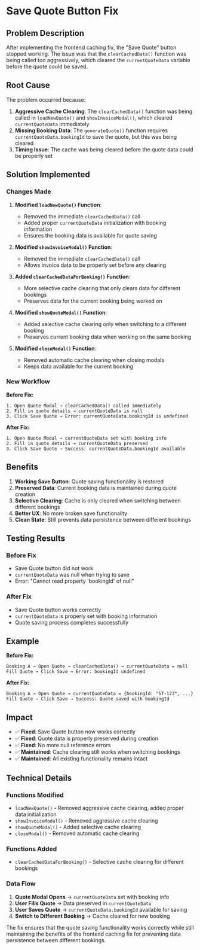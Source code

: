 # Save Quote Button Fix

## Problem Description

After implementing the frontend caching fix, the "Save Quote" button stopped working. The issue was that the `clearCachedData()` function was being called too aggressively, which cleared the `currentQuoteData` variable before the quote could be saved.

## Root Cause

The problem occurred because:

1. **Aggressive Cache Clearing**: The `clearCachedData()` function was being called in `loadNewQuote()` and `showInvoiceModal()`, which cleared `currentQuoteData` immediately
2. **Missing Booking Data**: The `generateQuote()` function requires `currentQuoteData.bookingId` to save the quote, but this was being cleared
3. **Timing Issue**: The cache was being cleared before the quote data could be properly set

## Solution Implemented

### Changes Made

1. **Modified `loadNewQuote()` Function**:
   - Removed the immediate `clearCachedData()` call
   - Added proper `currentQuoteData` initialization with booking information
   - Ensures the booking data is available for quote saving

2. **Modified `showInvoiceModal()` Function**:
   - Removed the immediate `clearCachedData()` call
   - Allows invoice data to be properly set before any clearing

3. **Added `clearCachedDataForBooking()` Function**:
   - More selective cache clearing that only clears data for different bookings
   - Preserves data for the current booking being worked on

4. **Modified `showQuoteModal()` Function**:
   - Added selective cache clearing only when switching to a different booking
   - Preserves current booking data when working on the same booking

5. **Modified `closeModal()` Function**:
   - Removed automatic cache clearing when closing modals
   - Keeps data available for the current booking

### New Workflow

**Before Fix:**
```
1. Open Quote Modal → clearCachedData() called immediately
2. Fill in quote details → currentQuoteData is null
3. Click Save Quote → Error: currentQuoteData.bookingId is undefined
```

**After Fix:**
```
1. Open Quote Modal → currentQuoteData set with booking info
2. Fill in quote details → currentQuoteData preserved
3. Click Save Quote → Success: currentQuoteData.bookingId available
```

## Benefits

1. **Working Save Button**: Quote saving functionality is restored
2. **Preserved Data**: Current booking data is maintained during quote creation
3. **Selective Clearing**: Cache is only cleared when switching between different bookings
4. **Better UX**: No more broken save functionality
5. **Clean State**: Still prevents data persistence between different bookings

## Testing Results

### Before Fix
- Save Quote button did not work
- `currentQuoteData` was null when trying to save
- Error: "Cannot read property 'bookingId' of null"

### After Fix
- Save Quote button works correctly
- `currentQuoteData` is properly set with booking information
- Quote saving process completes successfully

## Example

**Before Fix:**
```
Booking A → Open Quote → clearCachedData() → currentQuoteData = null
Fill Quote → Click Save → Error: bookingId undefined
```

**After Fix:**
```
Booking A → Open Quote → currentQuoteData = {bookingId: "ST-123", ...}
Fill Quote → Click Save → Success: Quote saved with bookingId
```

## Impact

- ✅ **Fixed**: Save Quote button now works correctly
- ✅ **Fixed**: Quote data is properly preserved during creation
- ✅ **Fixed**: No more null reference errors
- ✅ **Maintained**: Cache clearing still works when switching bookings
- ✅ **Maintained**: All existing functionality remains intact

## Technical Details

### Functions Modified
- `loadNewQuote()` - Removed aggressive cache clearing, added proper data initialization
- `showInvoiceModal()` - Removed aggressive cache clearing
- `showQuoteModal()` - Added selective cache clearing
- `closeModal()` - Removed automatic cache clearing

### Functions Added
- `clearCachedDataForBooking()` - Selective cache clearing for different bookings

### Data Flow
1. **Quote Modal Opens** → `currentQuoteData` set with booking info
2. **User Fills Quote** → Data preserved in `currentQuoteData`
3. **User Saves Quote** → `currentQuoteData.bookingId` available for saving
4. **Switch to Different Booking** → Cache cleared for new booking

The fix ensures that the quote saving functionality works correctly while still maintaining the benefits of the frontend caching fix for preventing data persistence between different bookings. 